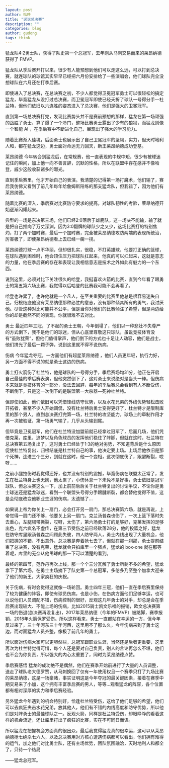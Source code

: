 ```yaml
---
layout: post
author: 咕咚
title: "说说总决赛"
description: ""
categories: blog
author: gudong
tags: think 
---
```



猛龙队4:2勇士队，获得了队史第一个总冠军，去年刚从马刺交易而来的莱昂纳德获得了 FMVP。

猛龙队从季后赛开打以来，很少有人能预想到他们可以走这么远，可以打到总决赛，就连球队的球馆其实早早已经把六月份安排给了一些演唱会，他们球队完全没想球队在六月还在打季后赛。

即使进入了总决赛，在总决赛之初，不少人都觉得卫冕冠军勇士可以很轻松的搞定猛龙，毕竟猛龙从没打过总决赛，而卫冕冠军即使已经夭折了球队一号得分手—杜兰特，但他们依旧以六连胜的姿态进入了总决赛，他们是强大的卫冕冠军。

直到第一场总决赛打完，发现比赛势头并不是赛前预想的那样，猛龙在第一场顽强的战胜了勇士，算了爆了一个冷门，整场比赛勇士露出了少有的狼狈，而猛龙则像一个智能 AI ，在季后赛中不断进化自己，展现出了强大的学习能力。

随着比赛渐入佳境，后面勇士也展示出了自己卫冕冠军的坚韧，实力，但天时地利人和，都在猛龙这边，勇士面对命运无力回天，新王莱昂纳德成功登基。

莱昂纳德
今年转会到猛龙后，在常规赛，他一直表现的中规中矩，很少有被球迷记住的瞬间，加上他一向不善言辞，沉默的性格，所以在联盟中存在感并不像哈登，威少这般收获诸多的曝光。



直到季后赛里，他才开始自己的表演。我清楚的记得第一场打魔术，他们输了，赛后我仿佛又看到了前几年每年给詹姆斯陪练的那支猛龙队，但我错了，因为他们有莱昂纳德。

随着比赛的深入，季后赛对比赛防守要求的提高，对球队韧性的考验，莱昂纳德开始逐渐闪耀起来。

典型的一场是东决第三场，他们已经2:0落后于雄鹿队，这一场决不能输，输了就是把自己推向了万丈深渊，因为3:0翻牌的球队少之又少，这场比赛打的特别焦灼，打了两个加时赛，最后一个加时赛，完全被莱昂纳德攻防两端的表现所统治，厉害极了，即使莱昂纳德看上去已经一瘸一拐。

莱昂纳德打球一点不华丽，但却很扎实，很稳，不打英雄球，他要打正确的篮球，在球队遇到困难时，他会顶住压力把球队扛起来，他真的可以扛起来，这就是意志的力量，他在季后赛的存在和表现让我相信意志是技术之外如此有魅力的一个东西。



说到这里，必须对比下关注很久的哈登，我挺喜欢火箭的比赛，直到今年看了跟勇士的第五第六场比赛，我觉得以后哈登的比赛我可能不会再看了。

哈登也许累了，也许他就是一个凡人，在至关重要的比赛里他总是很容易迷失自己，归根结底他没有莱昂纳德那种必胜的意志，没有那种倾其所有的勇气，我讨厌他。尽管这种对比可能并不公平，但是当你对他们的比赛倾注了希望，但是两边给你的却是截然不同的表现，你就很难不去对比。

勇士
最近四年三冠，了不起的勇士王朝，今年倒塌了，他们以一种悲壮不失尊严的方式倒下，我不是他们的球迷，但从心底里尊敬这只球队，虽说竞技体育没有“虽败犹荣”，但他们值得掌声，他们倒下的方式也十足让人动容，他们是战士，他们拼光了最后一颗子弹，说到这里就不得不说伤病。

伤病
今年猛龙夺冠，一方面他们有超星莱昂纳德 ，他们人员更年轻，执行力好，另一方面不得不说的就是勇士这边的伤病。



勇士打火箭伤了杜兰特，他是球队的一号得分手，季后赛场均31分，他正在开启自己最佳的季后赛表演，但他突然倒下了，这对勇士来说绝对是当头一棒。但伤病本来就是竞技体育的一部分，没法去回避，每年的季后赛总会看到有人不断受伤，不断倒下，只是这一次倒下的是联盟第一大杀器—死神杜兰特。

但即使如此，他们依旧可以凭借锋线防守优势，以及水花兄弟的外线优势轻松击败开拓者，甚至不少人开始调侃，没有杜兰特后勇士变得更好了，杜兰特才是限制库里的那个男人，直到总决赛打完第一场，杜兰特的攻坚能力，球场上的牵制作用才再一次被验证，第一场勇气输了，几乎从头输到尾。

但毕竟是卫冕冠军，他们在杜兰特没加盟前就已经拿过冠军了，后面几场，他们凭借克莱，库里，追梦以及角色球员的发挥他们稳住了阵脚，但就在这时，杜兰特在总决赛第五场复出了，这时勇士已经处于1:3的绝对劣势，不知道背后是什么原因促使杜兰特复出，归根结底是杜兰特自己的事，他决定要上场。上场后他依旧是那个死神，连进三个三分，到就在这时，他一个变相，这次彻底伤了，跟腱断裂，哎呀……

之前小腿拉伤时我觉得还好，也并没有特别的震撼，毕竟伤病在联盟太正常了，发生在杜兰特身上也无妨，他太累了，小伤休息一下未免不是好事，勇士依旧是冠军球队，但总决赛这么一下，加上前前后后关于杜兰特复出的讨论争议，不论你是勇士球迷还是猛龙球迷，看到一个联盟头号得分手跟腱断裂，都会替他觉得不值，这是会彻底改变他职业生涯的伤病，太遗憾了…



如果说上帝为你关上一扇门，必会打开另一扇门，那总决赛第六场，就是再说，上帝觉得一扇门还不够，他要关上另一扇门。克兰汤普森也伤了，一次上篮下落时失去重心，左腿韧带撕裂，哎呀，太伤了，第六场勇士打的足够好，克莱发挥的足够出色，克六疯名不虚传，在第三节受伤之前已经砍落28分，他的投篮之好，猛龙在防守库里跟汤普森之间顾此失彼，四人防守两人，勇士内线出现了大量机会，他们把握的不错，不出意外，总决赛是奔着抢七去了，但就在那一刹那，勇士提前结束了总决赛，没有克莱，猛龙就会只掐库里一个强点，猛龙的 box-one 就在那等着呢，库里的无奈从他甩球的那一下可以清楚的看到。

最终的第四节，范乔丹再次上线，那一个个三分瓦解了勇士所剩不多的希望，猛龙拿下了第六场，在勇士主场摘下了队史第一个总冠军，多伦多乃至整个加拿大迎来了他们的新王，大家疯狂的庆祝。



关于伤病，有时会觉得这就像一场轮回。勇士四年三冠，他们一直在季后赛里保持了较为健康的阵容，即使有球员伤病，也是小伤，在伤病方面他们足够幸运，也可以说他们人员调配不错，伤病控制的很好，反观这几年勇士的对手，却总是会在季后赛出现较大、不能上场的伤病，比如2015骑士凯文乐福的报销，欧文总决赛第一场的伤退(总决赛再没复出)，2017年莱昂纳德（今年的FMVP）被踮脚，赛季报销，2018年火箭保罗受伤。所以这样看来，勇士一直都站在幸运的一方，但今年反过来了，三十年河东三十年河西，这里用不了那么久，今年伤病来到了勇士这边，而对面猛龙人员齐整，像极了前几年的勇士。

所以面对伤病大家可以更坦然些，总冠军跟职业生涯，当然还是后者更重要，这里再次为杜兰特觉得可惜，每个人还是要对自己负责，别人的言论再怎么不堪，他们也不会为你负责，所以强大的内心太重要了，同时为莱昂纳德点赞。

季后赛感悟
猛龙的成功绝不是偶然，他们在赛季开始前进行了大量的人员调整，送走了球队老大德罗赞，从马刺换回了仅有一年使用权且一个赛季只打了九场比赛的莱昂纳德，这是一场豪赌，事实证明这是今年夺冠的最关键因素，接着在赛季中期交易来了小加，这个拥有丰富季后赛的男人，等等…观看猛龙的阵容，各个位置都有相对深厚的实力和季后赛经验。

另外猛龙今年遇到的机会特别好，恰逢杜兰特受伤，这给了他们足够的希望，他们可以去疯狂夹击水花兄弟，放其他人，他们有不错的内线高度和防守优势，所以他们是对阵勇士的最佳球队之一。反观火箭，同样是杜兰特受伤，却眼睁睁的看着这样的机会流逝，还让库里打出了疯狂的比赛，实在不可同日而语。

所以猛龙在把握机会方面真的很出众，最后我觉得猛龙真的很幸运，这可以从莱昂纳德抢七绝杀七六人，以及总决赛用对方核心遭遇伤病都可以看出，他们拥有难得的运气，加之他们对比勇士队，还有主场优势，团队氛围融洽，天时地利人和都全了，只待一个结局

——猛龙总冠军。